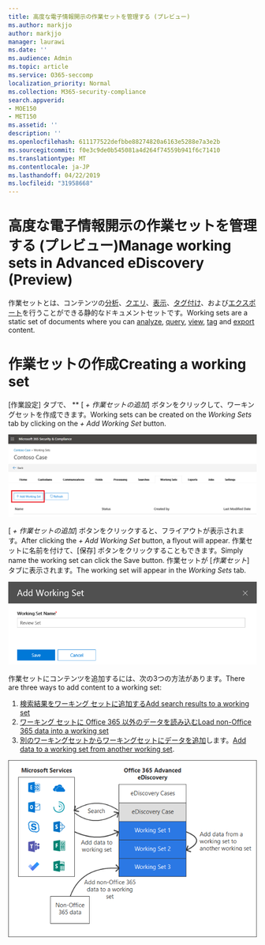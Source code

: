 ```yaml
---
title: 高度な電子情報開示の作業セットを管理する (プレビュー)
ms.author: markjjo
author: markjjo
manager: laurawi
ms.date: ''
ms.audience: Admin
ms.topic: article
ms.service: O365-seccomp
localization_priority: Normal
ms.collection: M365-security-compliance
search.appverid:
- MOE150
- MET150
ms.assetid: ''
description: ''
ms.openlocfilehash: 611177522defbbe88274820a6163e5288e7a3e2b
ms.sourcegitcommit: f0e3c9de0b545081a4d264f74559b941f6c71410
ms.translationtype: MT
ms.contentlocale: ja-JP
ms.lasthandoff: 04/22/2019
ms.locfileid: "31958668"
---
```

# <a name="manage-working-sets-in-advanced-ediscovery-preview"></a><span data-ttu-id="ac8fd-102">高度な電子情報開示の作業セットを管理する (プレビュー)</span><span class="sxs-lookup"><span data-stu-id="ac8fd-102">Manage working sets in Advanced eDiscovery (Preview)</span></span>
<span data-ttu-id="ac8fd-103">作業セットとは、コンテンツの[分析](https://docs.microsoft.com/en-us/office365/securitycompliance/compliance20/analyzing-data-in-working-set)、[クエリ](https://docs.microsoft.com/en-us/office365/securitycompliance/compliance20/working-set-search)、[表示](https://docs.microsoft.com/en-us/office365/securitycompliance/compliance20/view-documents-in-working-set)、[タグ付け](https://docs.microsoft.com/en-us/Office365/SecurityCompliance/compliance20/tagging-documents)、および[エクスポート](https://docs.microsoft.com/en-us/office365/securitycompliance/compliance20/exporting-data-ediscover20)を行うことができる静的なドキュメントセットです。</span><span class="sxs-lookup"><span data-stu-id="ac8fd-103">Working sets are a static set of documents where you can [analyze](https://docs.microsoft.com/en-us/office365/securitycompliance/compliance20/analyzing-data-in-working-set), [query](https://docs.microsoft.com/en-us/office365/securitycompliance/compliance20/working-set-search), [view](https://docs.microsoft.com/en-us/office365/securitycompliance/compliance20/view-documents-in-working-set), [tag](https://docs.microsoft.com/en-us/Office365/SecurityCompliance/compliance20/tagging-documents) and [export](https://docs.microsoft.com/en-us/office365/securitycompliance/compliance20/exporting-data-ediscover20) content.</span></span>

# <a name="creating-a-working-set"></a><span data-ttu-id="ac8fd-104">作業セットの作成</span><span class="sxs-lookup"><span data-stu-id="ac8fd-104">Creating a working set</span></span>
<span data-ttu-id="ac8fd-105">[作業設定] タブで、 \*\* [ *+ 作業セットの追加*] ボタンをクリックして、ワーキングセットを作成できます。</span><span class="sxs-lookup"><span data-stu-id="ac8fd-105">Working sets can be created on the *Working Sets* tab by clicking on the *+ Add Working Set* button.</span></span>

![作業セットを追加する](../media/f45c51d9-585d-47d1-b7fb-0288715e0b6a.png)

<span data-ttu-id="ac8fd-107">[ *+ 作業セットの追加*] ボタンをクリックすると、フライアウトが表示されます。</span><span class="sxs-lookup"><span data-stu-id="ac8fd-107">After clicking the *+ Add Working Set* button, a flyout will appear.</span></span>  <span data-ttu-id="ac8fd-108">作業セットに名前を付けて、[保存] ボタンをクリックすることもできます。</span><span class="sxs-lookup"><span data-stu-id="ac8fd-108">Simply name the working set can click the Save button.</span></span>  <span data-ttu-id="ac8fd-109">作業セットが [*作業セット*] タブに表示されます。</span><span class="sxs-lookup"><span data-stu-id="ac8fd-109">The working set will appear in the *Working Sets* tab.</span></span>

![ワーキングセットポップアップを追加する](../media/5e5c99f8-42ca-4c2f-960f-f1a5709569d1.png)

<span data-ttu-id="ac8fd-111">作業セットにコンテンツを追加するには、次の3つの方法があります。</span><span class="sxs-lookup"><span data-stu-id="ac8fd-111">There are three ways to add content to a working set:</span></span>
1) [<span data-ttu-id="ac8fd-112">検索結果をワーキング セットに追加する</span><span class="sxs-lookup"><span data-stu-id="ac8fd-112">Add search results to a working set</span></span>](add-data-to-working-set.md)
2) [<span data-ttu-id="ac8fd-113">ワーキング セットに Office 365 以外のデータを読み込む</span><span class="sxs-lookup"><span data-stu-id="ac8fd-113">Load non-Office 365 data into a working set</span></span>](load-non-office365-data.md)
3) <span data-ttu-id="ac8fd-114">[別のワーキングセットからワーキングセットにデータを追加](add-data-to-working-set-from-another-working-set.md)します。</span><span class="sxs-lookup"><span data-stu-id="ac8fd-114">[Add data to a working set from another working set](add-data-to-working-set-from-another-working-set.md).</span></span>

![作業セット](../media/1f1f4efd-c03b-4255-bc3d-df358e56549c.png)
